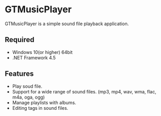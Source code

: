 # GTMusicPlayer
GTMusicPlayer is a simple sound file playback application.

## Required
 - Windows 10(or higher) 64bit
 - .NET Framework 4.5

## Features
 - Play soud file.
 - Support for a wide range of sound files. (mp3, mp4, wav, wma, flac, m4a, oga, ogg)
 - Manage playlists with albums.
 - Editing tags in sound files.
